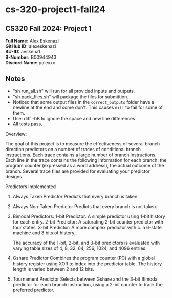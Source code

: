 # cs-320-project1-fall24

## CS320 Fall 2024: Project 1

**Full Name:** Alex Eskenazi  
**GitHub ID:** alexeskenazi  
**BU-ID:** aeskena1  
**B-Number:** B00944943  
**Discord Name:** palexxx

## Notes

- "sh run_all.sh"  will run for all provided inputs and outputs.
- "sh pack_files.sh" will package the files for submittion.
- Noticed that some output files in the `correct_outputs` folder have a newline at the end and some don't. This causes `diff` to fail for some of them.
- Use: diff -bB to ignore the space and new line differences
- All tests pass.


Overview:

The goal of this project is to measure the effectiveness of several branch direction predictors on a number of traces of conditional branch instructions. 
Each trace contains a large number of branch instructions. Each line in the trace contains the following information for each branch: the program counter (expressed as a word address), the actual outcome of the branch. Several trace files are provided for evaluating your predictor designs.

Predictors Implemented

1. Always Taken Predictor
Predicts that every branch is taken.
2. Always Non-Taken Predictor
Predicts that every branch is not taken.
3. Bimodal Predictors:
    1-bit Predictor: A simple predictor using 1-bit history for each entry.
    2-bit Predictor: A saturating 2-bit counter predictor with four states.
    3-bit Predictor: A more complex predictor with c. a 6-state machine and 3 bits of history.

    The accuracy of the 1-bit, 2-bit, and 3-bit predictors is evaluated with varying table sizes of 4, 8, 32, 64, 256, 1024, and 4096 entries.

4. Gshare Predictor
Combines the program counter (PC) with a global history register using XOR to index into the predictor table. The history length is varied between 2 and 12 bits.
5. Tournament Predictor
Selects between Gshare and the 3-bit Bimodal predictor for each branch instruction, using a 2-bit counter to track the preferred predictor.
